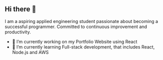 ## Hi there 👋

I am a aspiring applied engineering student passionate about becoming a successful programmer. Committed to continuous improvement and productivity.

- 🔭 I’m currently working on my Portfolio Website using React
- 🌱 I’m currently learning Full-stack development, that includes React, Node.js and AWS

<!--
**sBucka/sBucka** is a ✨ _special_ ✨ repository because its `README.md` (this file) appears on your GitHub profile.

Here are some ideas to get you started:

- 🔭 I’m currently working on ...
- 🌱 I’m currently learning ...
- 👯 I’m looking to collaborate on ...
- 🤔 I’m looking for help with ...
- 💬 Ask me about ...
- 📫 How to reach me: ...
- 😄 Pronouns: ...
- ⚡ Fun fact: ...
-->
